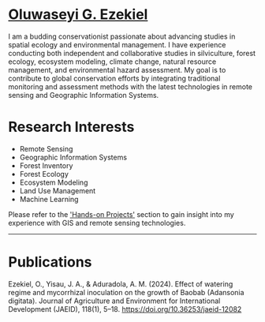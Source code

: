 # [Oluwaseyi G. Ezekiel](README.md)
I am a budding conservationist passionate about advancing studies in spatial ecology and environmental management. I have experience conducting both independent and collaborative studies in silviculture, forest ecology, ecosystem modeling, climate change, natural resource management, and environmental hazard assessment. My goal is to contribute to global conservation efforts by integrating traditional monitoring and assessment methods with the latest technologies in remote sensing and Geographic Information Systems. <br>

# Research Interests
- Remote Sensing                                                                                     
- Geographic Information Systems
- Forest Inventory
- Forest Ecology
- Ecosystem Modeling
- Land Use Management
- Machine Learning<br>

Please refer to the ['Hands-on Projects'](https://github.com/GEO-001/hands-on-projects) section to gain insight into my experience with GIS and remote sensing technologies.<br>

---
# Publications
Ezekiel, O., Yisau, J. A., & Aduradola, A. M. (2024). Effect of watering regime and mycorrhizal inoculation on the growth of Baobab (Adansonia digitata). Journal of Agriculture and Environment for International Development (JAEID), 118(1), 5–18. https://doi.org/10.36253/jaeid-12082
